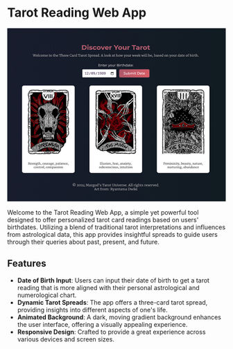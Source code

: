 # Tarot Reading Web App
<p align="center">
    <img src="images/tarot-app.jpg" alt="Tarot webapp" width="510" height="400">
</p>

Welcome to the Tarot Reading Web App, a simple yet powerful tool designed to offer personalized tarot card readings based on users' birthdates. Utilizing a blend of traditional tarot interpretations and influences from astrological data, this app provides insightful spreads to guide users through their queries about past, present, and future.

## Features

- **Date of Birth Input**: Users can input their date of birth to get a tarot reading that is more aligned with their personal astrological and numerological chart.
- **Dynamic Tarot Spreads**: The app offers a three-card tarot spread, providing insights into different aspects of one's life.
- **Animated Background**: A dark, moving gradient background enhances the user interface, offering a visually appealing experience.
- **Responsive Design**: Crafted to provide a great experience across various devices and screen sizes.